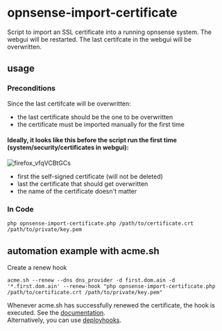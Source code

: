 # opnsense-import-certificate
Script to import an SSL certificate into a running opnsense system.
The webgui will be restarted. The last certifcate in the webgui will be overwritten.

## usage

### Preconditions
Since the last certifcate will be overwritten:
- the last certificate should be the one to be overwritten
- the certificate must be imported manually for the first time

#### Ideally, it looks like this before the script run the first time (system/security/certificates in webgui):
![firefox_vfqVCBtGCs](https://user-images.githubusercontent.com/25049991/164163290-b2e35b81-7273-42a9-baf3-98a335db228f.png)
- first the self-signed certificate (will not be deleted)
- last the certificate that should get overwritten
- the name of the certificate doesn't matter

### In Code
```
php opnsense-import-certificate.php /path/to/certificate.crt /path/to/private/key.pem
```

## automation example with acme.sh

Create a renew hook
```
acme.sh --renew --dns dns_provider -d first.dom.ain -d '*.first.dom.ain' --renew-hook "php opnsense-import-certificate.php /path/to/certificate.crt /path/to/private/key.pem"
```
Whenever acme.sh has successfully renewed the certificate, the hook is executed. See the [documentation](https://github.com/acmesh-official/acme.sh/wiki/Using-pre-hook-post-hook-renew-hook-reloadcmd).\
Alternatively, you can use [deployhooks](https://github.com/acmesh-official/acme.sh/wiki/deployhooks).
